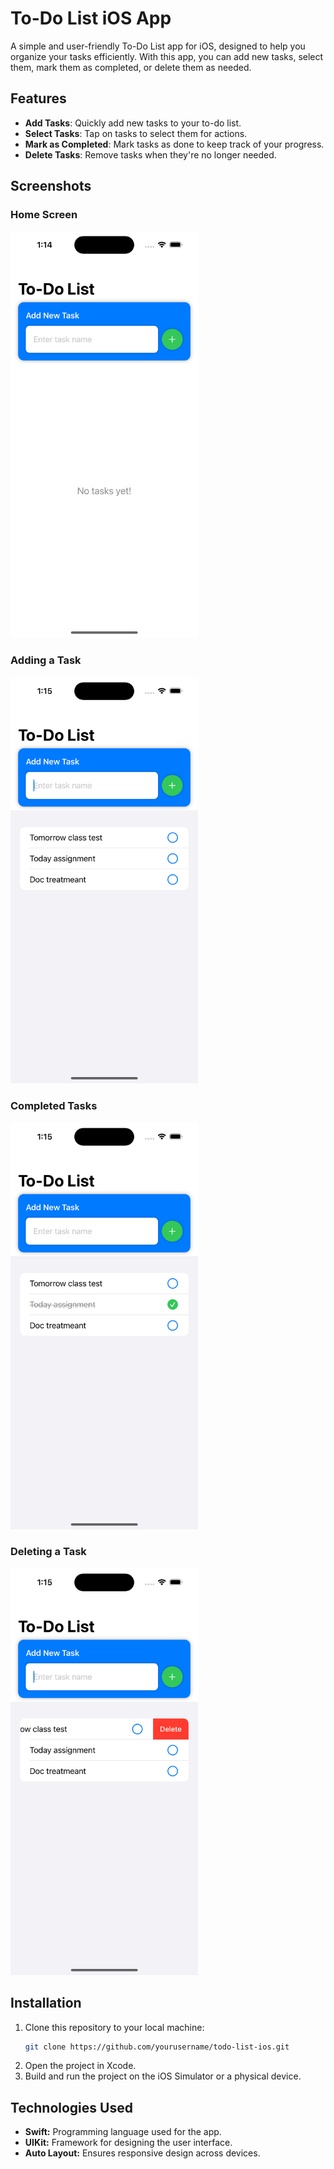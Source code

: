 # To-Do List iOS App

A simple and user-friendly To-Do List app for iOS, designed to help you organize your tasks efficiently. With this app, you can add new tasks, select them, mark them as completed, or delete them as needed.

## Features

- **Add Tasks**: Quickly add new tasks to your to-do list.
- **Select Tasks**: Tap on tasks to select them for actions.
- **Mark as Completed**: Mark tasks as done to keep track of your progress.
- **Delete Tasks**: Remove tasks when they're no longer needed.

## Screenshots

### Home Screen
<img src="./screenshot/Simulator Screenshot - iPhone 14 Pro - 2024-11-21 at 01.14.50.png" width="300">

### Adding a Task
<img src="./screenshot/Simulator Screenshot - iPhone 14 Pro - 2024-11-21 at 01.15.24.png" width="300">

### Completed Tasks
<img src="./screenshot/Simulator Screenshot - iPhone 14 Pro - 2024-11-21 at 01.15.34.png" width="300">

### Deleting a Task
<img src="./screenshot/Simulator Screenshot - iPhone 14 Pro - 2024-11-21 at 01.15.30.png" width="300">

## Installation

1. Clone this repository to your local machine:
   ```bash
   git clone https://github.com/yourusername/todo-list-ios.git
2. Open the project in Xcode.
3. Build and run the project on the iOS Simulator or a physical device.


## **Technologies Used**
- **Swift:** Programming language used for the app.
- **UIKit:** Framework for designing the user interface.
- **Auto Layout:** Ensures responsive design across devices.
